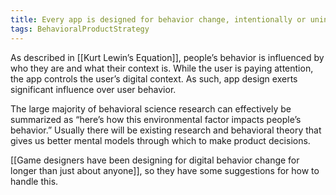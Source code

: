 ```yaml
---
title: Every app is designed for behavior change, intentionally or unintentionally
tags: BehavioralProductStrategy
---
```

As described in [[Kurt Lewin’s Equation]], people’s behavior is influenced by who they are and what their context is. While the user is paying attention, the app controls the user’s digital context. As such, app design exerts significant influence over user behavior.

The large majority of behavioral science research can effectively be summarized as “here’s how this environmental factor impacts people’s behavior.” Usually there will be existing research and behavioral theory that gives us better mental models through which to make product decisions.

[[Game designers have been designing for digital behavior change for longer than just about anyone]], so they have some suggestions for how to handle this.